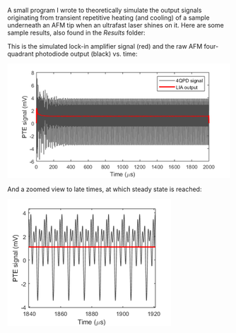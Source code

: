 A small program I wrote to theoretically simulate the output signals originating from transient repetitive heating (and cooling) of a sample underneath an AFM tip when an ultrafast laser shines on it.
Here are some sample results, also found in the *Results* folder:

This is the simulated lock-in amplifier signal (red) and the raw AFM four-quadrant photodiode output (black) vs. time:

![Lock-in amplifier signal vs. time](Results/LIA_signal_vs_time.png)

And a zoomed view to late times, at which steady state is reached:

![Lock-in amplifier signal vs. time (zoom)](Results/LIA_signal_vs_time_zoom.png)

